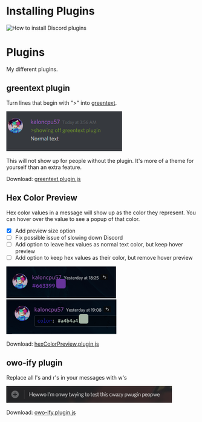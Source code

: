 # Installing Plugins
![How to install Discord plugins](http://i.imgur.com/lczPQxW.png)

# Plugins
My different plugins.

## greentext plugin
Turn lines that begin with ">" into [greentext](http://www.urbandictionary.com/define.php?term=greentext).

![Screenshot of greentext](/resources/greentext.png?raw=true)

This will not show up for people without the plugin. It's more of a theme for yourself than an extra feature.

Download: [greentext.plugin.js](greentext.plugin.js)

## Hex Color Preview

Hex color values in a message will show up as the color they represent. You can hover over the value to see a popup of that color.

- [x] Add preview size option
- [ ] Fix possible issue of slowing down Discord
- [ ] Add option to leave hex values as normal text color, but keep hover preview
- [ ] Add option to keep hex values as their color, but remove hover preview

![Screenshot of Hex Color Preview](/resources/hexColorPreview.png?raw=true)
![Screenshot of Hex Color Preview](/resources/hexColorPreview-2.png?raw=true)

Download: [hexColorPreview.plugin.js](hexColorPreview.plugin.js)

## owo-ify plugin
Replace all l's and r's in your messages with w's

![Screenshot of owo-ify](/resources/owo-ify.png?raw=true)

Download: [owo-ify.plugin.js](owo-ify.plugin.js)
